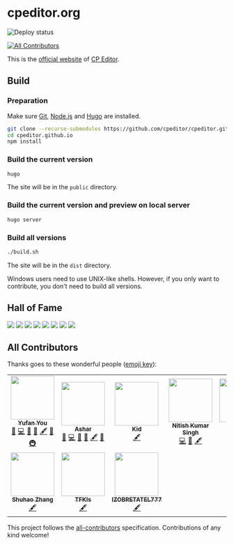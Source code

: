 # cpeditor.org

![Deploy status](https://github.com/cpeditor/cpeditor.github.io/workflows/Deploy/badge.svg?branch=hugo)

<!-- ALL-CONTRIBUTORS-BADGE:START - Do not remove or modify this section -->
[![All Contributors](https://img.shields.io/badge/all_contributors-9-orange.svg)](#all-contributors)
<!-- ALL-CONTRIBUTORS-BADGE:END -->

This is the [official website](https://cpeditor.org) of [CP Editor](https://github.com/cpeditor/cpeditor).

## Build

### Preparation

Make sure [Git](http://git-scm.com/), [Node.js](https://nodejs.org/) and [Hugo](https://gohugo.io/) are installed.

```sh
git clone --recurse-submodules https://github.com/cpeditor/cpeditor.github.io
cd cpeditor.github.io
npm install
```

### Build the current version

```sh
hugo
```

The site will be in the `public` directory.

### Build the current version and preview on local server

```sh
hugo server
```

### Build all versions

```sh
./build.sh
```

The site will be in the `dist` directory.

Windows users need to use UNIX-like shells. However, if you only want to contribute, you don't need to build all versions.

## Hall of Fame

[![](https://sourcerer.io/fame/ouuan/cpeditor/cpeditor.github.io/images/0)](https://sourcerer.io/fame/ouuan/cpeditor/cpeditor.github.io/links/0)
[![](https://sourcerer.io/fame/ouuan/cpeditor/cpeditor.github.io/images/1)](https://sourcerer.io/fame/ouuan/cpeditor/cpeditor.github.io/links/1)
[![](https://sourcerer.io/fame/ouuan/cpeditor/cpeditor.github.io/images/2)](https://sourcerer.io/fame/ouuan/cpeditor/cpeditor.github.io/links/2)
[![](https://sourcerer.io/fame/ouuan/cpeditor/cpeditor.github.io/images/3)](https://sourcerer.io/fame/ouuan/cpeditor/cpeditor.github.io/links/3)
[![](https://sourcerer.io/fame/ouuan/cpeditor/cpeditor.github.io/images/4)](https://sourcerer.io/fame/ouuan/cpeditor/cpeditor.github.io/links/4)
[![](https://sourcerer.io/fame/ouuan/cpeditor/cpeditor.github.io/images/5)](https://sourcerer.io/fame/ouuan/cpeditor/cpeditor.github.io/links/5)
[![](https://sourcerer.io/fame/ouuan/cpeditor/cpeditor.github.io/images/6)](https://sourcerer.io/fame/ouuan/cpeditor/cpeditor.github.io/links/6)
[![](https://sourcerer.io/fame/ouuan/cpeditor/cpeditor.github.io/images/7)](https://sourcerer.io/fame/ouuan/cpeditor/cpeditor.github.io/links/7)

## All Contributors

Thanks goes to these wonderful people ([emoji key](https://allcontributors.org/docs/en/emoji-key)):

<!-- ALL-CONTRIBUTORS-LIST:START - Do not remove or modify this section -->
<!-- prettier-ignore-start -->
<!-- markdownlint-disable -->
<table>
  <tr>
    <td align="center">
      <a href="https://github.com/ouuan"><img src="https://avatars2.githubusercontent.com/u/30581822?v=4" width="100px;" alt=""/></a><br /><a href="https://ouuan.github.io"><sub><b>Yufan You</b></sub></a><br /><a href="#maintenance-ouuan" title="Maintenance">🚧</a> <a href="https://github.com/cpeditor/cpeditor.github.io/commits?author=ouuan" title="Code">💻</a> <a href="https://github.com/cpeditor/cpeditor.github.io/commits?author=ouuan" title="Documentation">📖</a> <a href="#design-ouuan" title="Design">🎨</a> <a href="#content-ouuan" title="Content">🖋</a> <a href="https://github.com/cpeditor/cpeditor.github.io/pulls?q=is%3Apr+reviewed-by%3Aouuan" title="Reviewed Pull Requests">👀</a> <a href="#infra-ouuan" title="Infrastructure (Hosting, Build-Tools, etc)">🚇</a>
    </td>
    <td align="center">
      <a href="https://github.com/coder3101"><img src="https://avatars2.githubusercontent.com/u/22212259?v=4" width="100px;" alt=""/></a><br /><a href="https://github.com/coder3101"><sub><b>Ashar</b></sub></a><br /><a href="#maintenance-coder3101" title="Maintenance">🚧</a> <a href="https://github.com/cpeditor/cpeditor.github.io/commits?author=coder3101" title="Code">💻</a> <a href="https://github.com/cpeditor/cpeditor.github.io/commits?author=coder3101" title="Documentation">📖</a> <a href="#design-coder3101" title="Design">🎨</a> <a href="#content-coder3101" title="Content">🖋</a> <a href="https://github.com/cpeditor/cpeditor.github.io/pulls?q=is%3Apr+reviewed-by%3Acoder3101" title="Reviewed Pull Requests">👀</a>
    </td>
    <td align="center">
      <a href="https://github.com/kidonng"><img src="https://avatars3.githubusercontent.com/u/44045911?v=4" width="100px;" alt=""/></a><br /><a href="https://xuann.wang"><sub><b>Kid</b></sub></a><br /><a href="#content-kidonng" title="Content">🖋</a>
    </td>
    <td align="center">
      <a href="https://github.com/nitishk72"><img src="https://avatars2.githubusercontent.com/u/15886737?v=4" width="100px;" alt=""/></a><br /><a href="https://www.youtube.com/c/NitishKumarSingh"><sub><b>Nitish Kumar Singh</b></sub></a><br /><a href="https://github.com/cpeditor/cpeditor.github.io/commits?author=nitishk72" title="Code">💻</a> <a href="#design-nitishk72" title="Design">🎨</a> <a href="#content-nitishk72" title="Content">🖋</a>
    </td>
    <td align="center">
      <a href="https://github.com/yatharth1706"><img src="https://avatars2.githubusercontent.com/u/32243289?v=4" width="100px;" alt=""/></a><br /><a href="https://yatharth1706.github.io/"><sub><b>Yatharth Verma</b></sub></a><br /><a href="https://github.com/cpeditor/cpeditor.github.io/commits?author=yatharth1706" title="Code">💻</a> <a href="#design-yatharth1706" title="Design">🎨</a> <a href="#content-yatharth1706" title="Content">🖋</a>
    </td>
    <td align="center">
      <a href="https://github.com/shakeabi"><img src="https://avatars2.githubusercontent.com/u/36559835?v=4" width="100px;" alt=""/></a><br /><a href="http://abishake.co"><sub><b>Abishake</b></sub></a><br /><a href="https://github.com/cpeditor/cpeditor.github.io/issues?q=author%3Ashakeabi" title="Bug reports">🐛</a>
    </td>
  </tr>
  <tr>
    <td align="center">
      <a href="https://github.com/StudyingFather"><img src="https://avatars3.githubusercontent.com/u/23295419?v=4" width="100px;" alt=""/></a><br /><a href="https://studyingfather.com"><sub><b>Shuhao Zhang</b></sub></a><br /><a href="#content-StudyingFather" title="Content">🖋</a>
    </td>
    <td align="center">
      <a href="https://github.com/TFKls"><img src="https://avatars3.githubusercontent.com/u/43710501?v=4" width="100px;" alt=""/></a><br /><a href="http://tfkls.dev"><sub><b>TFKls</b></sub></a><br /><a href="#content-TFKls" title="Content">🖋</a>
    </td>
    <td align="center">
      <a href="https://github.com/IZOBRETATEL777"><img src="https://avatars0.githubusercontent.com/u/32099652?v=4" width="100px;" alt=""/></a><br /><a href="https://github.com/IZOBRETATEL777"><sub><b>IZOBRETATEL777</b></sub></a><br /><a href="#content-IZOBRETATEL777" title="Content">🖋</a>
    </td>
  </tr>
</table>

<!-- markdownlint-enable -->
<!-- prettier-ignore-end -->
<!-- ALL-CONTRIBUTORS-LIST:END -->

This project follows the [all-contributors](https://github.com/all-contributors/all-contributors) specification. Contributions of any kind welcome!
